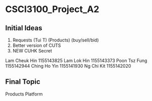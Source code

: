 # CSCI3100_Project_A2

## Initial Ideas
1. Requests (Tui T) (Products) (buy/sell/bid)
2. Better version of CUTS
3. NEW CUHK Secret

Lam Cheuk Hin 1155143825
Lam Lok Hin 1155143373
Poon Tsz Fung 1155142944
Ching Ho Yin 1155141930
Ng Chi Kit 1155142020

## Final Topic
Products Platform
